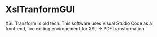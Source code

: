 # XslTranformGUI
XSL Transform is old tech. This software uses Visual Studio Code as a front-end, live editing environement for XSL -> PDF transformation
